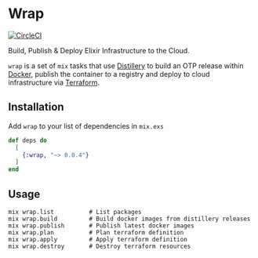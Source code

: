 # Wrap
[![CircleCI](https://circleci.com/gh/fremantle-capital/wrap.svg?style=svg)](https://circleci.com/gh/fremantle-capital/wrap)

Build, Publish & Deploy Elixir Infrastructure to the Cloud.

`wrap` is a set of `mix` tasks that use [Distillery](https://github.com/bitwalker/distillery) to 
build an OTP release within [Docker](https://www.docker.com/), publish the container to a registry and 
deploy to cloud infrastructure via [Terraform](https://www.terraform.io/).

## Installation

Add `wrap` to your list of dependencies in `mix.exs`

```elixir
def deps do
  [
    {:wrap, "~> 0.0.4"}
  ]
end
```

## Usage

```
mix wrap.list          # List packages
mix wrap.build         # Build docker images from distillery releases
mix wrap.publish       # Publish latest docker images
mix wrap.plan          # Plan terraform definition
mix wrap.apply         # Apply terraform definition
mix wrap.destroy       # Destroy terraform resources
```
